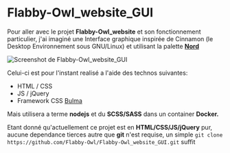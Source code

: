 # Flabby-Owl_website_GUI

Pour aller avec le projet **Flabby-Owl_website** et son fonctionnement particulier, j'ai imaginé une Interface graphique inspirée de Cinnamon (le Desktop Environnement sous GNU/Linux) et utilisant la palette **[Nord](https://www.nordtheme.com/ "An arctic, north-bluish color palette")**  

![Screenshot de Flabby-Owl_website_GUI](/home/barkod/Flabby-Owl_website_GUI/demo/demo.png  "Voici a quoi cela ressemble")

Celui-ci est pour l'instant realisé a l'aide des technos suivantes:
- HTML / CSS
- JS / jQuery 
- Framework CSS [Bulma](https://bulma.io/ "Bulma: the modern CSS framework that just works.")

Mais utilisera a terme **nodejs** et du **SCSS/SASS** dans un container **Docker.**

Etant donné qu'actuellement ce projet est en **HTML/CSS/JS/jQuery** pur, aucune dependance tierces autre que **git** n'est requise, un simple `git clone https://github.com/Flabby-Owl/Flabby-Owl_website_GUI.git` suffit